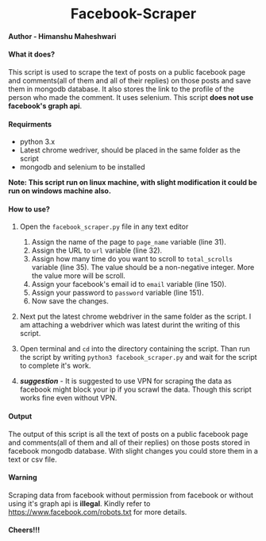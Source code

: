 <h1 align="center"> Facebook-Scraper</h1>

#### Author - Himanshu Maheshwari

#### What it does?
This script is used to scrape the text of posts on a public facebook page and comments(all of them and all of their replies) on those posts and save them in mongodb database. It also stores the link to the profile of the person who made the comment. It uses selenium. This script __does not use facebook's graph api__.

#### Requirments
* python 3.x
* Latest chrome wedriver, should be placed in the same folder as the script
* mongodb and selenium to be installed

__Note: This script run on linux machine, with slight modification it could be run on windows machine also.__

#### How to use?
1) Open the `facebook_scraper.py` file in any text editor
	1) Assign the name of the page to `page_name` variable (line 31).
	2) Assign the URL to `url` variable (line 32).
	3) Assign how many time do you want to scroll to `total_scrolls` variable (line 35). The value should be a non-negative integer. More the value more will be scroll.
	4) Assign your facebook's email id to `email` variable (line 150). 
	5) Assign your password to `password` variable (line 151).
	6) Now save the changes.

2) Next put the latest chrome webdriver in the same folder as the script. I am attaching a webdriver which was latest durint the writing of this script.

3) Open terminal and `cd` into the directory containing the script. Than run the script by writing `python3 facebook_scraper.py` and wait for the script to complete it's work. 

4) _**suggestion**_ - It is suggested to use VPN for scraping the data as facebook might block your ip if you scrawl the data. Though this script works fine even without VPN.

#### Output
The output of this script is all the text of posts on a public facebook page and comments(all of them and all of their replies) on those posts stored in facebook mongodb database. With slight changes you could store them in a text or csv file.

#### Warning
Scraping data from facebook without permission from facebook or without using it's graph api is __illegal__. Kindly refer to https://www.facebook.com/robots.txt for more details.

#### Cheers!!!

